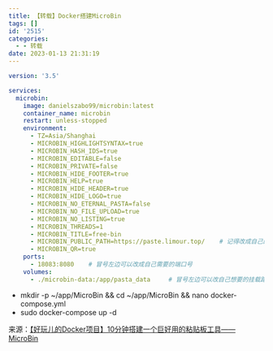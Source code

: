 ```yaml
---
title: 【转载】Docker搭建MicroBin
tags: []
id: '2515'
categories:
  - - 转载
date: 2023-01-13 21:31:19
---
```


```yml
version: '3.5'

services:
  microbin:
    image: danielszabo99/microbin:latest
    container_name: microbin
    restart: unless-stopped
    environment:
      - TZ=Asia/Shanghai
      - MICROBIN_HIGHLIGHTSYNTAX=true
      - MICROBIN_HASH_IDS=true
      - MICROBIN_EDITABLE=false
      - MICROBIN_PRIVATE=false
      - MICROBIN_HIDE_FOOTER=true
      - MICROBIN_HELP=true
      - MICROBIN_HIDE_HEADER=true
      - MICROBIN_HIDE_LOGO=true
      - MICROBIN_NO_ETERNAL_PASTA=false
      - MICROBIN_NO_FILE_UPLOAD=true
      - MICROBIN_NO_LISTING=true
      - MICROBIN_THREADS=1
      - MICROBIN_TITLE=free-bin
      - MICROBIN_PUBLIC_PATH=https://paste.limour.top/    # 记得改成自己的网址
      - MICROBIN_QR=true
    ports:
      - 18083:8080    # 冒号左边可以改成自己需要的端口号
    volumes:
      - ./microbin-data:/app/pasta_data     # 冒号左边可以改自己想要的挂载路径
```

*   mkdir -p ~/app/MicroBin && cd ~/app/MicroBin && nano docker-compose.yml
*   sudo docker-compose up -d

来源：[【好玩儿的Docker项目】10分钟搭建一个巨好用的粘贴板工具——MicroBin](https://blog.laoda.de/archives/docker-compose-install-microbin)
